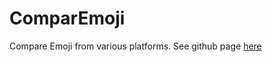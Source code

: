 # ComparEmoji
Compare Emoji from various platforms. See github page [here](https://dunncooper039.github.io/comparemoji)